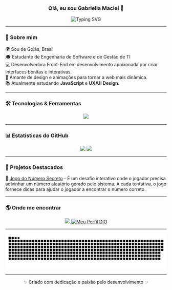 ### <div align="center">Olá, eu sou Gabriella Maciel 👋</div>

<div align="center">
  <img src="https://readme-typing-svg.herokuapp.com?font=Fira+Code&size=22&pause=1000&color=8A2BE2&center=true&vCenter=true&width=500&lines=Desenvolvedora+Front-End;Apaixonada+por+UI%2FUX;Sempre+aprendendo+novas+tecnologias" alt="Typing SVG" />
</div>

---

### 🚀 Sobre mim

🌍 Sou de Goiás, Brasil   
🎓 Estudante de Engenharia de Software e de Gestão de TI   
💻 Desenvolvedora Front-End em desenvolvimento apaixonada por criar interfaces bonitas e interativas.<br>
🎨 Amante de design e animações para tornar a web mais dinâmica.<br>
📚 Atualmente estudando **JavaScript** e **UX/UI Design**.<br>

---

### 🛠️ Tecnologias & Ferramentas

<div align="center">
  <img src="https://skillicons.dev/icons?i=html,css,js,git,github,vscode" />
</div>

---

### 📊 Estatísticas do GitHub

<div align="center">
  <img height="180em" src="https://github-readme-stats.vercel.app/api?username=gabriellacmaciel&show_icons=true&theme=transparent&border_color=5D2E8C&icon_color=5F00BA&title_color=8B5FBF&text_color=7C77B9"/>
  <img height="180em" src="https://github-readme-stats.vercel.app/api/top-langs/?username=gabriellacmaciel&layout=compact&langs_count=6&theme=transparent&border_color=5D2E8C&icon_color=5F00BA&title_color=8B5FBF&text_color=7C77B9"/>
</div>

---

### 📌 Projetos Destacados

🔹 [Jogo do Número Secreto](https://github.com/GabriellaCMaciel/Jogo_Numero_Secreto) - É um desafio interativo onde o jogador precisa adivinhar um número aleatório gerado pelo sistema. A cada tentativa, o jogo fornece dicas para ajudar o jogador a encontrar o número correto.<br>

---

### 🌎 Onde me encontrar

<div align="center">
 <a href="https://www.linkedin.com/in/gabriella-maciel-4996642b9/" target="_blank">
   <img src="https://img.shields.io/badge/-LinkedIn-%230077B5?style=for-the-badge&logo=linkedin&logoColor=white">
 </a>

<a href="https://web.dio.me/users/cursosgabriella2_0?tab=achievements&page=1" target="_blank">
  <img src="https://img.shields.io/badge/Meu%20Perfil-DIO-FF1493?style=for-the-badge&labelColor=87CEFA&color=FF1493&logoColor=white" alt="Meu Perfil DIO">
</a>

</div>

---

![Snake Game](https://github.com/GabriellaCMaciel/Cobrinha_no_Perfil/raw/main/dist/github-snake.svg)


---

<div align="center">✨ Criado com dedicação e paixão pelo desenvolvimento ✨</div>

